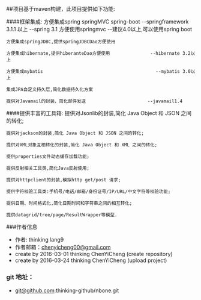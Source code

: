 ##项目基于maven构建，此项目提供如下功能:

####框架集成:
	方便集成spring springMVC spring-boot                     --springframework 3.1.1 以上 
	                                                         --spring 3.1 方便使用springmvc
	                                                         --建议4.0以上,可以使用spring boot 
	                                                              
	方便集成springJDBC,提供springJDBCDao方便使用
	 
	方便集成hibernate,提供hiberanteDao方便使用               --hibernate 3.2以上
	
	方便集成mybatis                                          --mybatis 3.0以上    
	  
	集成JPA自定义持久层,简化数据持久化方案                           
	
	提供对Javamail的封装，简化邮件发送                       --javamail1.4

####提供丰富的工具箱:
	提供对Jsonlib的封装,简化 Java Object 和 JSON 之间的转化;
	
	提供对jackson的封装,简化 Java Object 和 JSON 之间的转化;
	
	提供对XML对象互相转化的封装,简化 Java Object 和 XML 之间的转化;
	
	提供properties文件动态缓存加载功能;
	
	提供反射相关工具类,简化Java反射使用;
	
	提供对httpclient的封装,模拟http get/post 请求;
	
	提供字符校验工具类:手机号/电话/邮箱/身份证号/IP/URL/中文字符等校验功能;
	
	提供日期、时间格式化,简化日期时间和字符串之间的相互转化;
	
	提供datagrid/tree/page/ResultWrapper等模型.

###作者信息

- 作者:     thinking lang9
- 作者邮箱：chenyicheng00@gmail.com
- create by 2016-03-01 thinking ChenYiCheng (create repository)
- create by 2016-03-24 thinking ChenYiCheng (upload project)

### git 地址：
- git@github.com:thinking-github/nbone.git

